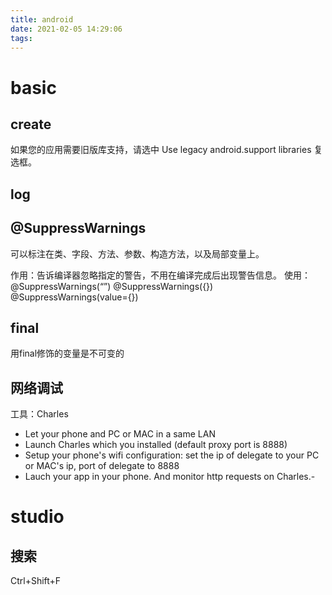 ```yaml
---
title: android
date: 2021-02-05 14:29:06
tags:
---
```


# basic
## create
如果您的应用需要旧版库支持，请选中 Use legacy android.support libraries 复选框。

## log


## @SuppressWarnings
可以标注在类、字段、方法、参数、构造方法，以及局部变量上。

作用：告诉编译器忽略指定的警告，不用在编译完成后出现警告信息。
使用：
  @SuppressWarnings(“”)
  @SuppressWarnings({})
  @SuppressWarnings(value={})

## final
用final修饰的变量是不可变的

## 网络调试
工具：Charles
- Let your phone and PC or MAC in a same LAN
- Launch Charles which you installed (default proxy port is 8888)
- Setup your phone's wifi configuration: set the ip of delegate to your PC or MAC's ip, port of delegate to 8888
- Lauch your app in your phone. And monitor http requests on Charles.- 

# studio
## 搜索
Ctrl+Shift+F